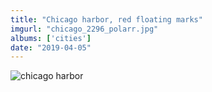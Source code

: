 ```yaml
---
title: "Chicago harbor, red floating marks"
imgurl: "chicago_2296_polarr.jpg"
albums: ['cities']
date: "2019-04-05"
---
```

![chicago harbor](https://s3.us-east-2.amazonaws.com/ying-ish/chicago_2296_polarr.jpg)